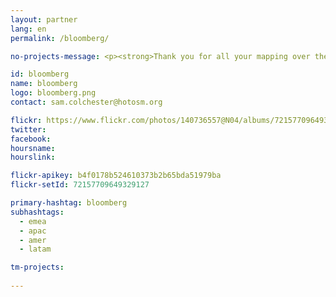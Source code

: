 ```yaml
---
layout: partner
lang: en
permalink: /bloomberg/

no-projects-message: <p><strong>Thank you for all your mapping over the past years on the HOT Tasking Manager!<br> Mappers like you have helped shape how the world’s most vulnerable communities receive critical relief following disasters big and small.</p><br> <p><strong>Please head over to <a href="https://tasks.hotosm.org/partners/bloomberg/stats/mapswipe">Bloombergs's new partnership page</a> to continue your mapping journey using <a href="https://web.mapswipe.org/" target="_blank">MapSwipe4Web</a>.</strong></p><br><p> <strong>Join the Bloomberg group from your profile page on MapSwipe to have your contributions counted on the new page.</strong></p><br><p><strong>Happy MapSwiping!</strong></p>

id: bloomberg
name: bloomberg
logo: bloomberg.png
contact: sam.colchester@hotosm.org

flickr: https://www.flickr.com/photos/140736557@N04/albums/72157709649329127
twitter: 
facebook: 
hoursname:
hourslink:

flickr-apikey: b4f0178b524610373b2b65bda51979ba
flickr-setId: 72157709649329127

primary-hashtag: bloomberg
subhashtags:
  - emea
  - apac
  - amer
  - latam

tm-projects:
    
---
```

